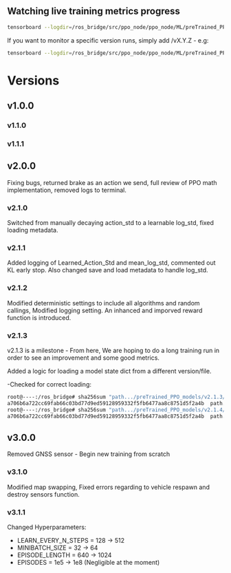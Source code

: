 ## Watching live training metrics progress

```bash
tensorboard --logdir=/ros_bridge/src/ppo_node/ppo_node/ML/preTrained_PPO_models --bind_all
```

If you want to monitor a specific version runs, simply add /vX.Y.Z - e.g:

```bash
tensorboard --logdir=/ros_bridge/src/ppo_node/ppo_node/ML/preTrained_PPO_models/v3.0.0 --bind_all
```

# Versions

## v1.0.0

### v1.1.0

### v1.1.1

## v2.0.0

Fixing bugs, returned brake as an action we send, full review of PPO math implementation, removed logs to terminal.

### v2.1.0

Switched from manually decaying action_std to a learnable log_std, fixed loading metadata.

### v2.1.1

Added logging of Learned_Action_Std and mean_log_std, commented out KL early stop.
Also changed save and load metadata to handle log_std.

### v2.1.2

Modified deterministic settings to include all algorithms and random callings, Modified logging setting.
An inhanced and imporved reward function is introduced.

### v2.1.3

v2.1.3 is a milestone - From here, We are hoping to do a long training run in order to see an improvement and some good metrics.

Added a logic for loading a model state dict from a different version/file.

-Checked for correct loading:

```bash
root@----:/ros_bridge# sha256sum "path.../preTrained_PPO_models/v2.1.3/run_20250325_0001/state_dict/actor.pth"
a706b6a722cc69fab66c03bd77d9ed59128959332f5fb6477aa8c8751d5f2a4b  path.../preTrained_PPO_models/v2.1.3/run_20250325_0001/state_dict/actor.pth
root@----:/ros_bridge# sha256sum "path.../preTrained_PPO_models/v2.1.4/run_20250325_0001/state_dict/actor.pth"
a706b6a722cc69fab66c03bd77d9ed59128959332f5fb6477aa8c8751d5f2a4b  path.../preTrained_PPO_models/v2.1.4/run_20250325_0001/state_dict/actor.pth
```

## v3.0.0

Removed GNSS sensor - Begin new training from scratch

### v3.1.0

Modified map swapping, Fixed errors regarding to vehicle respawn and destroy sensors function.

### v3.1.1

Changed Hyperparameters:
- LEARN_EVERY_N_STEPS = 128 -> 512
- MINIBATCH_SIZE = 32 -> 64
- EPISODE_LENGTH = 640 -> 1024
- EPISODES = 1e5 -> 1e8 (Negligible at the moment)